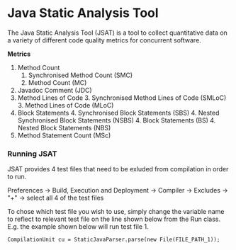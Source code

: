 # Java Static Analysis Tool 

The Java Static Analysis Tool (JSAT) is a tool to collect quantitative data on a variety of different code quality metrics for concurrent software.

**Metrics**
1.  Method Count
    1. Synchronised Method Count (SMC)
    1. Method Count (MC)
2.  Javadoc Comment (JDC)
3.  Method Lines of Code 
    3.  Synchronised Method Lines of Code (SMLoC)
    3.  Method Lines of Code (MLoC)
4.  Block Statements
    4.  Synchronised Block Statements (SBS)
    4.  Nested Synchronised Block Statements (NSBS)
    4.  Block Statements (BS)
    4.  Nested Block Statements (NBS)
5.  Method Statement Count (MSc)




### Running JSAT
JSAT provides 4 test files that need to be exluded from compilation in order to run. 

Preferences -> Build, Execution and Deployment -> Compiler -> Excludes -> "+" -> select all 4 of the test files

To chose which test file you wish to use, simply change the variable name to reflect to relevant test file on the line shown below from the Run class. E.g. the example shown below will run test file 1. 


``` 
CompilationUnit cu = StaticJavaParser.parse(new File(FILE_PATH_1));
```

